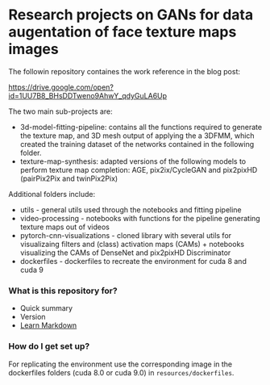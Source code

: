 # Research projects on GANs for data augentation of face texture maps images #

The followin repository containes the work reference in the blog post:

https://drive.google.com/open?id=1UU7B8_BHsDDTweno9AhwY_qdyGuLA6Up

The two main sub-projects are:

- 3d-model-fitting-pipeline: contains all the functions required to generate the texture map, and 3D mesh output of applying the a 3DFMM, which created the training dataset of the networks contained in the following folder.
- texture-map-synthesis: adapted versions of the following models to perform texture map completion: AGE, pix2ix/CycleGAN and pix2pixHD (pairPix2Pix and twinPix2Pix)

Additional folders include:

- utils - general utils used through the notebooks and fitting pipeline
- video-processing - notebooks with functions for the pipeline generating texture maps out of videos
- pytorch-cnn-visualizations - cloned library with several utils for visualizaing filters and (class) activation maps (CAMs) + notebooks visualizing the CAMs of DenseNet and pix2pixHD Discriminator
- dockerfiles - dockerfiles to recreate the environment for cuda 8 and cuda 9

### What is this repository for? ###

* Quick summary
* Version
* [Learn Markdown](https://bitbucket.org/tutorials/markdowndemo)

### How do I get set up? ###

For replicating the environment use the corresponding image in the dockerfiles folders (cuda 8.0 or cuda 9.0) in ```resources/dockerfiles```.

